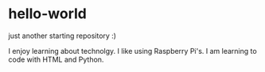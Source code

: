 # hello-world
just another starting repository :)

I enjoy learning about technolgy. I like using Raspberry Pi's. I am learning to code with HTML and Python.
